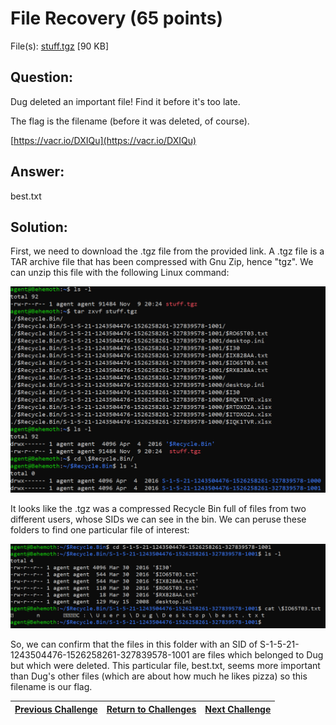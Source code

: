 # File Recovery (65 points)

File(s): [stuff.tgz](stuff.tgz) [90 KB]

## Question:

Dug deleted an important file! Find it before it's too late.

The flag is the filename (before it was deleted, of course).

[https://vacr.io/DXIQu](https://vacr.io/DXIQu)

## Answer:

best.txt

## Solution:

First, we need to download the .tgz file from the provided link. A .tgz file is a TAR archive file that has been compressed with Gnu Zip, hence "tgz". We can unzip this file with the following Linux command:

![unzip.png](unzip.png)

It looks like the .tgz was a compressed Recycle Bin full of files from two different users, whose SIDs we can see in the bin. We can peruse these folders to find one particular file of interest:

![flag.png](flag.png)

So, we can confirm that the files in this folder with an SID of S-1-5-21-1243504476-1526258261-327839578-1001 are files which belonged to Dug but which were deleted. This particular file, best.txt, seems more important than Dug's other files (which are about how much he likes pizza) so this filename is our flag.

| [Previous Challenge](/Challenges/Investigate/7/README.md#top) | [Return to Challenges](/Challenges/../../../#modules) | [Next Challenge](/Challenges/Operate-And-Maintain/1/README.md#top) |
| :------- | :-----: | ------: |